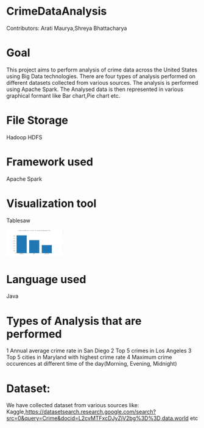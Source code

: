 # CrimeDataAnalysis

Contributors: Arati Maurya,Shreya Bhattacharya


# Goal 
This project aims to perform analysis of crime data across the United States using Big Data technologies. There are four types of analysis performed on different datasets collected from various sources.
The analysis is performed using Apache Spark.
The Analysed data is then represented in various graphical formant like Bar chart,Pie chart etc.


# File Storage
Hadoop HDFS

# Framework used
Apache Spark

# Visualization tool
Tablesaw


<img src="https://github.com/dev-shreya/CrimeDataAnalysis/blob/main/w2.PNG" width="150"/>

# Language used
Java
       
# Types of Analysis that are performed
1  Annual average crime rate in San Diego
2  Top 5 crimes in Los Angeles
3  Top 5 cities in Maryland with highest crime rate
4  Maximum crime occurences at different time of the day(Morning, Evening, Midnight)

# Dataset:
We have collected dataset from various sources like:
Kaggle,https://datasetsearch.research.google.com/search?src=0&query=Crime&docid=L2cvMTFxcDJyZjV2bg%3D%3D,data.world etc




